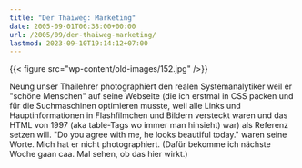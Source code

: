 ```yaml
---
title: "Der Thaiweg: Marketing"
date: 2005-09-01T06:38:00+00:00
url: /2005/09/der-thaiweg-marketing/
lastmod: 2023-09-10T19:14:12+07:00
---
```

{{< figure src="wp-content/old-images/152.jpg" />}}

Neung unser Thailehrer photographiert den realen Systemanalytiker weil er "schöne Menschen" auf seine Webseite (die ich erstmal in CSS packen und für die Suchmaschinen optimieren musste, weil alle Links und Hauptinformationen in Flashfilmchen und Bildern versteckt waren und das HTML von 1997 (aka table-Tags wo immer man hinsieht) war) als Referenz setzen will. "Do you agree with me, he looks beautiful today." waren seine Worte. Mich hat er nicht photographiert. (Dafür bekomme ich nächste Woche gaan caa. Mal sehen, ob das hier wirkt.)
